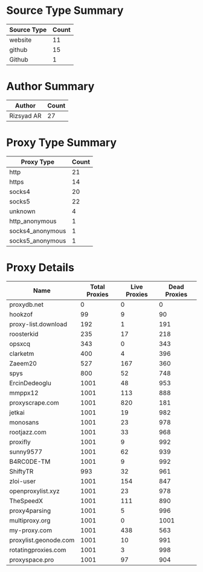# Source Type Summary

| Source Type | Count |
|-------------|-------|
| website | 11 |
| github | 15 |
| Github | 1 |


# Author Summary

| Author | Count |
|--------|-------|
| Rizsyad AR | 27 |


# Proxy Type Summary

| Proxy Type | Count |
|------------|-------|
| http | 21 |
| https | 14 |
| socks4 | 20 |
| socks5 | 22 |
| unknown | 4 |
| http_anonymous | 1 |
| socks4_anonymous | 1 |
| socks5_anonymous | 1 |


# Proxy Details

| Name | Total Proxies | Live Proxies | Dead Proxies |
|------|---------------|--------------|---------------|
| proxydb.net | 0 | 0 | 0 |
| hookzof | 99 | 9 | 90 |
| proxy-list.download | 192 | 1 | 191 |
| roosterkid | 235 | 17 | 218 |
| opsxcq | 343 | 0 | 343 |
| clarketm | 400 | 4 | 396 |
| Zaeem20 | 527 | 167 | 360 |
| spys | 800 | 52 | 748 |
| ErcinDedeoglu | 1001 | 48 | 953 |
| mmppx12 | 1001 | 113 | 888 |
| proxyscrape.com | 1001 | 820 | 181 |
| jetkai | 1001 | 19 | 982 |
| monosans | 1001 | 23 | 978 |
| rootjazz.com | 1001 | 33 | 968 |
| proxifly | 1001 | 9 | 992 |
| sunny9577 | 1001 | 62 | 939 |
| B4RC0DE-TM | 1001 | 9 | 992 |
| ShiftyTR | 993 | 32 | 961 |
| zloi-user | 1001 | 154 | 847 |
| openproxylist.xyz | 1001 | 23 | 978 |
| TheSpeedX | 1001 | 111 | 890 |
| proxy4parsing | 1001 | 5 | 996 |
| multiproxy.org | 1001 | 0 | 1001 |
| my-proxy.com | 1001 | 438 | 563 |
| proxylist.geonode.com | 1001 | 10 | 991 |
| rotatingproxies.com | 1001 | 3 | 998 |
| proxyspace.pro | 1001 | 97 | 904 |
